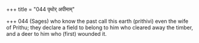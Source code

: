 +++
title = "044 पृथोर् अपीमाम्"

+++
044	(Sages) who know the past call this earth (prithivi) even the wife of Prithu; they declare a field to belong to him who cleared away the timber, and a deer to him who (first) wounded it.